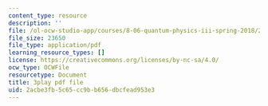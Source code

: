 ```yaml
---
content_type: resource
description: ''
file: /ol-ocw-studio-app/courses/8-06-quantum-physics-iii-spring-2018/2acbe3fb5c65cc9bb656dbcfead953e3_YT4ODWpKmGY.pdf
file_size: 23650
file_type: application/pdf
learning_resource_types: []
license: https://creativecommons.org/licenses/by-nc-sa/4.0/
ocw_type: OCWFile
resourcetype: Document
title: 3play pdf file
uid: 2acbe3fb-5c65-cc9b-b656-dbcfead953e3
---
```

